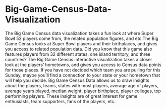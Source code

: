 # Big-Game-Census-Data-Visualization
The Big Game Census data visualization takes a fun look at where Super Bowl 52 players come from, the related population figures, and etc.The Big Game Census looks at Super Bowl players and their birthplaces, and gives you access to related population data.
Did you know that this game also features players from 32 different states, one island territory, and three countries? The Big Game Census interactive visualization takes a closer look at the players’ hometowns, and gives you access to Census data points for those places. If you have not decided which team you are pulling for this Sunday, maybe you’ll find a connection to your state or your hometown that will help you decide.
Big Game Census Data allows us to draw insights about the players, teams, states with most players, average age of players, average years played, median weight, player birthplace, player colleges, top performing players. These insights are of great interest for game enthusiasts, team supporters, fans of the players, etc.

